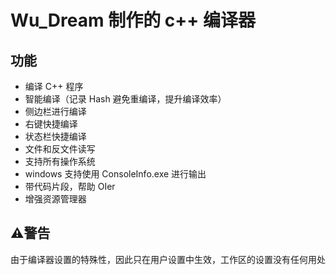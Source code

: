 # Wu_Dream 制作的 c++ 编译器
## 功能
- 编译 C++ 程序
- 智能编译（记录 Hash 避免重编译，提升编译效率）
- 侧边栏进行编译
- 右键快捷编译
- 状态栏快捷编译
- 文件和反文件读写
- 支持所有操作系统
- windows 支持使用 ConsoleInfo.exe 进行输出
- 带代码片段，帮助 OIer
- 增强资源管理器
## ⚠警告
由于编译器设置的特殊性，因此只在用户设置中生效，工作区的设置没有任何用处